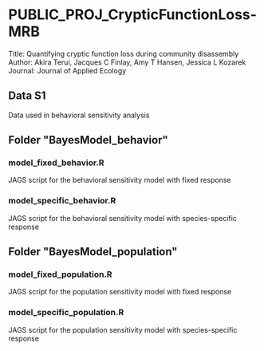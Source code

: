 # PUBLIC_PROJ_CrypticFunctionLoss-MRB
 Title: Quantifying cryptic function loss during community disassembly  
 Author: Akira Terui, Jacques C Finlay, Amy T Hansen, Jessica L Kozarek  
 Journal: Journal of Applied Ecology  

## Data S1
Data used in behavioral sensitivity analysis  

## Folder "BayesModel_behavior"
### model_fixed_behavior.R
JAGS script for the behavioral sensitivity model with fixed response
### model_specific_behavior.R
JAGS script for the behavioral sensitivity model with species-specific response

## Folder "BayesModel_population"
### model_fixed_population.R
JAGS script for the population sensitivity model with fixed response
### model_specific_population.R
JAGS script for the population sensitivity model with species-specific response
